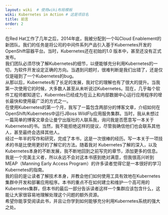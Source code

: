 ```yaml
---
layout: wiki  # 使用wiki布局模板
wiki: Kubernetes in Action # 这是项目名
title: 前言
order: 2
---
```

在Red Hat工作了几年之后，2014年底，我被分配到一个叫Cloud Enablement的新团队。我们的任务是将公司的中间件系列产品引入基于Kubernetes开发的OpenShift容器平台。当时，Kubernetes还在初始的1.0 版本中，甚至还没有正式发布。<br>
我们团队必须尽快了解Kubernetes的细节，以便能够充分利用Kubernetes的一切，为软件开发设定正确的方向。当遇到问题时，很难判断是我们出错了，还是仅仅是碰到了一个Kubernetes的bug。<br>
从那以后，Kubernetes有了长足的发展，我对它的理解也有了很大的提升。当我第一次使用它的时候，大多数人甚至从未听说过Kubernetes。现在，几乎每个软件工程师都知道它，Kuberntes已经成为在云上和内部数据中心运行应用程序的增长最快和使用最广泛的方式之一。<br>
在使用Kubernetes的第一个月，我写了一篇包含两部分的博客文章，介绍如何在OpenShift/Kubernetes中运行JBoss WildFly应用服务集群。当时，我从未想过一篇简单的博客文章会让曼宁出版社的人联系我，询问我是否愿意写一本关于Kubernetes的书。当然，我不能拒绝这样的提议，尽管我确信他们也会联系其他人，甚至最终会选择其他人。<br>
经过一年半的写作和研究，完成了本书，这是一次很棒的经历。写一本关于一项技术的书是比使用更好的了解它的方法。随着我对 Kubernetes了解的深入，以及Kubernetes本身的不断发展，我不断地回到之前写完的章节，添加更多的信息。我是一个完美主义者，所以永远不会对这本书感到绝对满意，但我很高兴听到MEAP（Manning Early Access Program）的许多读者觉得它是一本很好的学习Kubernetes的指南。<br>
我的目的是让读者了解技术本身，并教会他们如何使用工具有效地在Kubernetes集群中开发和部署应用程序。本书的重点不在如何建立和维护一个高可用的Kubernetes集群，但本书的最后一部分告诉读者这样一个集群应该包含什么，这能让大家很容易地理解处理这个问题的额外资源。<br>
希望你能享受阅读此书，并且让你学到如何能够充分利用Kubernetes系统的强大之处。